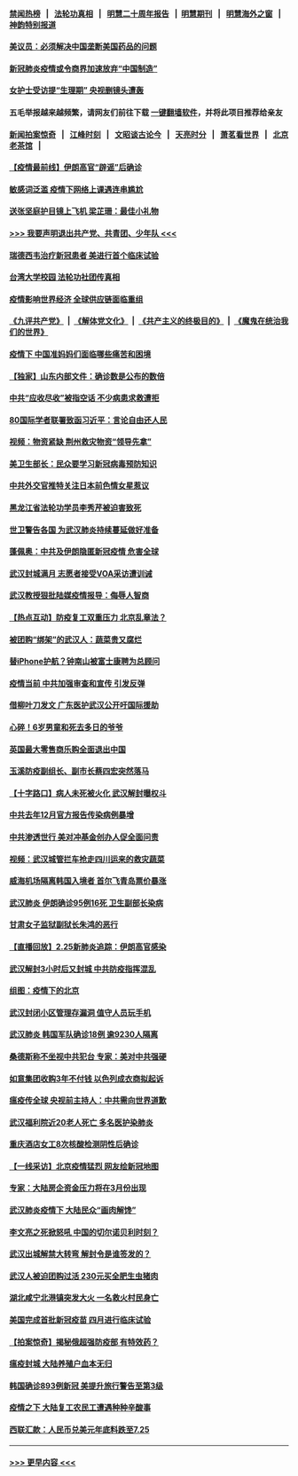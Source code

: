 #### [禁闻热榜](热点新闻.md?=0)  &nbsp;&nbsp;|&nbsp;&nbsp; [法轮功真相](https://github.com/gfw-breaker/truth/blob/master/README.md?=0) &nbsp;&nbsp;|&nbsp;&nbsp; [明慧二十周年报告](https://github.com/gfw-breaker/mh-reports/blob/master/README.md?=0) &nbsp;&nbsp;|&nbsp;&nbsp;[明慧期刊](https://github.com/gfw-breaker/mh-qikan) &nbsp;&nbsp;|&nbsp;&nbsp; [明慧海外之窗](https://github.com/gfw-breaker/mh-news/blob/master/README.md?=0) &nbsp;&nbsp;|&nbsp;&nbsp; [神韵特别报道](https://github.com/gfw-breaker/mh-news/blob/master/shenyun.md?=0)
#### [美议员：必须解决中国垄断美国药品的问题](../pages/nsc413/n11895991.md?t=02260931) 
#### [新冠肺炎疫情或令商界加速放弃“中国制造”](../pages/nsc413/n11895835.md?t=02260931) 
#### [女护士受访提“生理期” 央视删镜头遭轰](../pages/nsc413/n11895768.md?t=02260931) 
#### 五毛举报越来越频繁，请网友们前往下载 [一键翻墙软件](https://github.com/gfw-breaker/ssr-accounts)，并将此项目推荐给亲友
#### [新闻拍案惊奇](https://github.com/gfw-breaker/banned-news/blob/master/pages/link4.md) &nbsp;&nbsp;|&nbsp;&nbsp; [江峰时刻](https://github.com/gfw-breaker/banned-news/blob/master/pages/link4.md) &nbsp;&nbsp;|&nbsp;&nbsp; [文昭谈古论今](https://github.com/gfw-breaker/banned-news/blob/master/pages/link4.md) &nbsp;&nbsp;|&nbsp;&nbsp; [天亮时分](https://github.com/gfw-breaker/banned-news/blob/master/pages/link4.md) &nbsp;&nbsp;|&nbsp;&nbsp; [萧茗看世界](https://github.com/gfw-breaker/banned-news/blob/master/pages/link4.md) &nbsp;&nbsp;|&nbsp;&nbsp; [北京老茶馆](https://github.com/gfw-breaker/banned-news/blob/master/pages/link4.md) &nbsp;&nbsp;|&nbsp;&nbsp; 
#### [【疫情最前线】伊朗高官“辟谣”后确诊](../pages/nsc413/n11895902.md?t=02260931) 
#### [敏感词泛滥 疫情下网络上课遇连串尴尬](../pages/nsc413/n11895793.md?t=02260931) 
#### [送张坚庭护目镜上飞机 梁芷珊：最佳小礼物](../pages/nsc413/n11895723.md?t=02260931) 
#### [>>> 我要声明退出共产党、共青团、少年队 <<<](https://github.com/begood0513/goodnews/blob/master/quit/letter.md) 
#### [瑞德西韦治疗新冠患者 美进行首个临床试验](../pages/nsc413/n11895845.md?t=02260931) 
#### [台湾大学校园 法轮功社团传真相](../pages/nsc413/n11895392.md?t=02260931) 
#### [疫情影响世界经济 全球供应链面临重组](../pages/nsc413/n11895634.md?t=02260931) 
#### [《九评共产党》](https://github.com/begood0513/9ping.md/blob/master/README.md) &nbsp;|&nbsp; [《解体党文化》](../../../../jtdwh.md/blob/master/README.md)  &nbsp;|&nbsp; [《共产主义的终极目的》](../../../../gczydzjmd.md/blob/master/README.md) &nbsp;|&nbsp; [《魔鬼在统治我们的世界》](../../../../mgztzwmdsj.md/blob/master/README.md) 
#### [疫情下 中国准妈妈们面临哪些痛苦和困境](../pages/nsc413/n11895683.md?t=02260931) 
#### [【独家】山东内部文件：确诊数是公布的数倍](../pages/nsc413/n11891016.md?t=02260931) 
#### [中共“应收尽收”被指空话 不少病患求救遭拒](../pages/nsc413/n11895431.md?t=02260931) 
#### [80国际学者联署致函习近平：言论自由还人民](../pages/nsc413/n11895601.md?t=02260931) 
#### [视频：物资紧缺 荆州救灾物资“领导先拿”](../pages/nsc413/n11895433.md?t=02260931) 
#### [美卫生部长：民众要学习新冠病毒预防知识](../pages/nsc413/n11895308.md?t=02260931) 
#### [中共外交官推特关注日本前色情女星惹议](../pages/nsc413/n11895424.md?t=02260931) 
#### [黑龙江省法轮功学员李秀芹被迫害致死](../pages/nsc413/n11894617.md?t=02260931) 
#### [世卫警告各国 为武汉肺炎持续蔓延做好准备](../pages/nsc413/n11895336.md?t=02260931) 
#### [蓬佩奥：中共及伊朗隐匿新冠疫情 危害全球](../pages/nsc413/n11895492.md?t=02260931) 
#### [武汉封城满月 志愿者接受VOA采访遭训诫](../pages/nsc413/n11895282.md?t=02260931) 
#### [武汉教授狠批陆媒疫情报导：侮辱人智商](../pages/nsc413/n11895214.md?t=02260931) 
#### [【热点互动】防疫复工双重压力 北京乱章法？](../pages/nsc413/n11895423.md?t=02260931) 
#### [被团购“绑架”的武汉人：蔬菜贵又腐烂](../pages/nsc413/n11895316.md?t=02260931) 
#### [替iPhone护航？钟南山被富士康聘为总顾问](../pages/nsc413/n11895366.md?t=02260931) 
#### [疫情当前 中共加强审查和宣传 引发反弹](../pages/nsc413/n11895345.md?t=02260931) 
#### [借柳叶刀发文 广东医护武汉公开吁国际援助](../pages/nsc413/n11895199.md?t=02260931) 
#### [心碎！6岁男童和死去多日的爷爷](../pages/nsc413/n11895217.md?t=02260931) 
#### [英国最大零售商乐购全面退出中国](../pages/nsc413/n11895230.md?t=02260931) 
#### [玉溪防疫副组长、副市长蔡四宏突然落马](../pages/nsc413/n11895172.md?t=02260931) 
#### [【十字路口】病人未死被火化 武汉解封曝权斗](../pages/nsc413/n11893784.md?t=02260931) 
#### [中共去年12月官方报告传染病例暴增](../pages/nsc413/n11893522.md?t=02260931) 
#### [中共渗透世行 美对冲基金创办人促全面问责](../pages/nsc413/n11894995.md?t=02260931) 
#### [视频：武汉城管拦车抢走四川运来的救灾蔬菜](../pages/nsc413/n11894684.md?t=02260931) 
#### [威海机场隔离韩国入境者 首尔飞青岛票价暴涨](../pages/nsc413/n11894438.md?t=02260931) 
#### [武汉肺炎 伊朗确诊95例16死 卫生副部长染病](../pages/nsc413/n11894906.md?t=02260931) 
#### [甘肃女子监狱副狱长朱鸿的恶行](../pages/nsc413/n11892230.md?t=02260931) 
#### [【直播回放】2.25新肺炎追踪：伊朗高官感染](../pages/nsc413/n11894749.md?t=02260931) 
#### [武汉解封3小时后又封城 中共防疫指挥混乱](../pages/nsc413/n11892880.md?t=02260931) 
#### [组图：疫情下的北京](../pages/nsc413/n11894643.md?t=02260931) 
#### [武汉封闭小区管理存漏洞 值守人员玩手机](../pages/nsc413/n11894718.md?t=02260931) 
#### [武汉肺炎 韩国军队确诊18例 逾9230人隔离](../pages/nsc413/n11894703.md?t=02260931) 
#### [桑德斯称不坐视中共犯台 专家：美对中共强硬](../pages/nsc413/n11894366.md?t=02260931) 
#### [如意集团收购3年不付钱 以色列成衣商拟起诉](../pages/nsc413/n11894251.md?t=02260931) 
#### [瘟疫传全球 央视前主持人：中共需向世界道歉](../pages/nsc413/n11894490.md?t=02260931) 
#### [武汉福利院近20老人死亡 多名医护染肺炎](../pages/nsc413/n11893680.md?t=02260931) 
#### [重庆酒店女工8次核酸检测阴性后确诊](../pages/nsc413/n11894459.md?t=02260931) 
#### [【一线采访】北京疫情猛烈 网友绘新冠地图](../pages/nsc413/n11894212.md?t=02260931) 
#### [专家：大陆房企资金压力将在3月份出现](../pages/nsc413/n11893799.md?t=02260931) 
#### [武汉肺炎疫情下 大陆民众“画肉解馋”](../pages/nsc413/n11894035.md?t=02260931) 
#### [李文亮之死掀怒吼 中国的切尔诺贝利时刻？](../pages/nsc413/n11893777.md?t=02260931) 
#### [武汉出城解禁大转弯 解封令是谁签发的？](../pages/nsc413/n11894036.md?t=02260931) 
#### [武汉人被迫团购过活 230元买全肥生虫猪肉](../pages/nsc413/n11893802.md?t=02260931) 
#### [湖北咸宁北港镇突发大火 一名救火村民身亡](../pages/nsc413/n11893921.md?t=02260931) 
#### [美国完成首批新冠疫苗 四月进行临床试验](../pages/nsc413/n11893526.md?t=02260931) 
#### [【拍案惊奇】揭秘俄超强防疫部 有特效药？](../pages/nsc413/n11893753.md?t=02260931) 
#### [瘟疫封城 大陆养殖户血本无归](../pages/nsc413/n11893705.md?t=02260931) 
#### [韩国确诊893例新冠 美提升旅行警告至第3级](../pages/nsc413/n11893662.md?t=02260931) 
#### [疫情之下 大陆复工农民工遭遇种种辛酸事](../pages/nsc413/n11893150.md?t=02260931) 
#### [西联汇款：人民币兑美元年底料跌至7.25](../pages/nsc413/n11893520.md?t=02260931) 

----
#### [ >>> 更早内容 <<< ](../indexes/nsc413-earlier.md)
